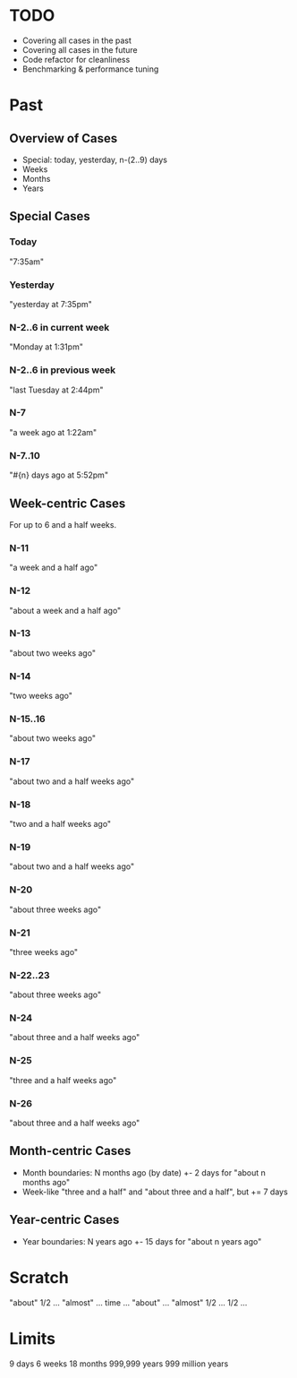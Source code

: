 # TODO

 * Covering all cases in the past
 * Covering all cases in the future
 * Code refactor for cleanliness
 * Benchmarking & performance tuning

# Past

## Overview of Cases

 * Special: today, yesterday, n-(2..9) days
 * Weeks
 * Months
 * Years

## Special Cases

### Today

"7:35am"

### Yesterday

"yesterday at 7:35pm"

### N-2..6 in current week

"Monday at 1:31pm"

### N-2..6 in previous week

"last Tuesday at 2:44pm"

### N-7

"a week ago at 1:22am"

### N-7..10

"#{n} days ago at 5:52pm"

## Week-centric Cases

For up to 6 and a half weeks.

### N-11

"a week and a half ago"

### N-12

"about a week and a half ago"

### N-13

"about two weeks ago"

### N-14

"two weeks ago"

### N-15..16

"about two weeks ago"

### N-17

"about two and a half weeks ago"

### N-18

"two and a half weeks ago"

### N-19

"about two and a half weeks ago"

### N-20

"about three weeks ago"

### N-21

"three weeks ago"

### N-22..23

"about three weeks ago"

### N-24

"about three and a half weeks ago"

### N-25

"three and a half weeks ago"

### N-26

"about three and a half weeks ago"

## Month-centric Cases

 * Month boundaries: N months ago (by date) +- 2 days for "about n months ago"
 * Week-like "three and a half" and "about three and a half", but += 7 days

## Year-centric Cases

 * Year boundaries: N years ago +- 15 days for "about n years ago"

# Scratch

"about" 1/2 ... "almost" ... time ... "about" ... "almost" 1/2 ... 1/2 ...

# Limits

9 days
6 weeks
18 months
999,999 years
999 million years
